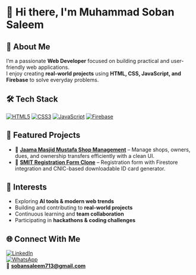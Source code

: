 # 👋 Hi there, I'm Muhammad Soban Saleem

## 🚀 About Me
I’m a passionate **Web Developer** focused on building practical and user-friendly web applications.  
I enjoy creating **real-world projects** using **HTML, CSS, JavaScript, and Firebase** to solve everyday problems.  

## 🛠 Tech Stack
[![HTML5](https://cdn.jsdelivr.net/gh/devicons/devicon/icons/html5/html5-original.svg)](https://developer.mozilla.org/en-US/docs/Web/HTML) 
[![CSS3](https://cdn.jsdelivr.net/gh/devicons/devicon/icons/css3/css3-original.svg)](https://developer.mozilla.org/en-US/docs/Web/CSS)
[![JavaScript](https://cdn.jsdelivr.net/gh/devicons/devicon/icons/javascript/javascript-original.svg)](https://developer.mozilla.org/en-US/docs/Web/JavaScript)
[![Firebase](https://cdn.jsdelivr.net/gh/devicons/devicon/icons/firebase/firebase-plain.svg)](https://firebase.google.com/)

## 📌 Featured Projects
- 🔹 **[Jaama Masjid Mustafa Shop Management](https://github.com/MuhammadSobanSaleem/your-shop-repo)** – Manage shops, owners, dues, and ownership transfers efficiently with a clean UI.  
- 🔹 **[SMIT Registration Form Clone](https://github.com/MuhammadSobanSaleem/your-smit-repo)** – Registration form with Firestore integration and CNIC-based downloadable ID card generator.  

## 🌱 Interests
- Exploring **AI tools & modern web trends**  
- Building and contributing to **real-world projects**  
- Continuous learning and **team collaboration**  
- Participating in **hackathons & coding challenges**

## 🌐 Connect With Me
[![LinkedIn](https://cdn.jsdelivr.net/gh/devicons/devicon/icons/linkedin/linkedin-original.svg)](https://linkedin.com/in/your-link)  
[![WhatsApp](https://cdn.jsdelivr.net/gh/devicons/devicon/icons/whatsapp/whatsapp-original.svg)](https://wa.me/923001234567)  
📧 **sobansaleem713@gmail.com**
